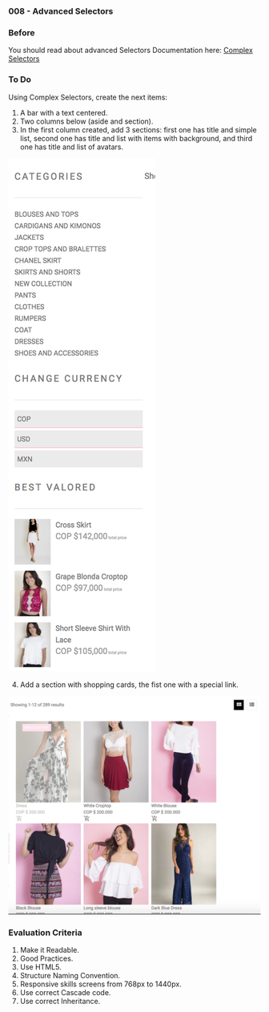 ### 008 - Advanced Selectors

### Before 
You should read about advanced Selectors Documentation here:
[Complex Selectors][1]

### To Do

Using Complex Selectors, create the next items:

1. A bar with a text centered.
2. Two columns below (aside and section).
3. In the first column created, add 3 sections: first one has title and simple list, second one has title and list with items with background, and third one has title and list of avatars.
  
  ![alt text](solved/images/item1.png)
  
4. Add a section with shopping cards, the fist one with a special link.
 
 ![alt text](solved/images/item2.png)

### Evaluation Criteria

1. Make it Readable.
2. Good Practices.
3. Use HTML5.
4. Structure Naming Convention.
5. Responsive skills screens from 768px to 1440px.
6. Use correct Cascade code.
7. Use correct Inheritance.

[1]: http://learn.shayhowe.com/advanced-html-css/complex-selectors/

